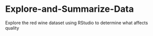# Explore-and-Summarize-Data
Explore the red wine dataset using RStudio to determine what affects quality
